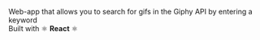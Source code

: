 Web-app that allows you to search for gifs in the Giphy API by entering a keyword
</br>
Built with ⚛️ <strong>React</strong> ⚛️
